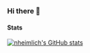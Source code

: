 ### Hi there 👋

#### Stats

[![nheimlich's GitHub stats](https://github-readme-stats.vercel.app/api?username=nheimlich)](https://github.com/nheimlich/github-readme-stats)
